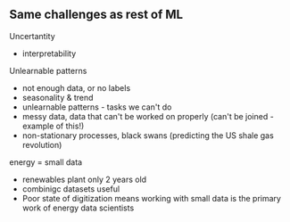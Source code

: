 ## Same challenges as rest of ML

Uncertantity
- interpretability

Unlearnable patterns

- not enough data, or no labels
- seasonality & trend
- unlearnable patterns - tasks we can't do
- messy data, data that can't be worked on properly (can't be joined - example of this!)
- non-stationary processes, black swans (predicting the US shale gas revolution)


energy = small data
- renewables plant only 2 years old
- combinigc datasets useful
- Poor state of digitization means working with small data is the primary work of energy data scientists
